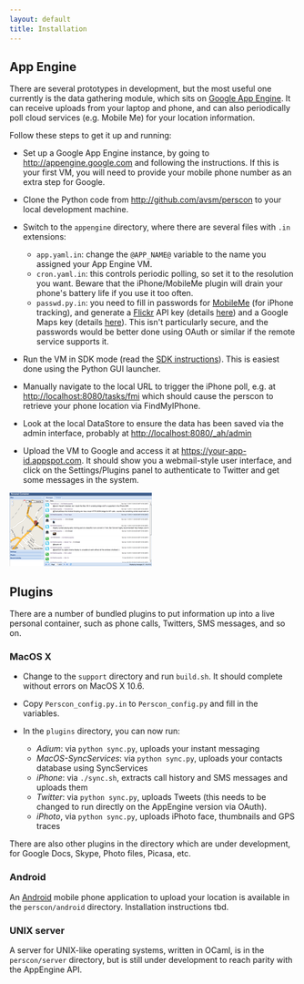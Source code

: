 ```yaml
---
layout: default
title: Installation
---
```


## App Engine

There are several prototypes in development, but the most useful one currently is the data gathering module, which sits on [Google App Engine](http://code.google.com/appengine).  It can receive uploads from your laptop and phone, and can also periodically poll cloud services (e.g. Mobile Me) for your location information.

Follow these steps to get it up and running:

* Set up a Google App Engine instance, by going to <http://appengine.google.com> and following the instructions. If this is your first VM, you will need to provide your mobile phone number as an extra step for Google.
* Clone the Python code from <http://github.com/avsm/perscon> to your local development machine.
* Switch to the `appengine` directory, where there are several files with `.in` extensions:

	* `app.yaml.in`: change the `@APP_NAME@` variable to the name you assigned your App Engine VM.
	* `cron.yaml.in`: this controls periodic polling, so set it to the resolution you want.  Beware that the iPhone/MobileMe plugin will drain your phone's battery life if you use it too often.
	* `passwd.py.in`: you need to fill in passwords for [MobileMe](http://me.com) (for iPhone tracking), and generate a [Flickr](http://flickr.com) API key (details [here](http://www.flickr.com/services/api/misc.api_keys.html)) and a Google Maps key (details [here](http://code.google.com/apis/maps/signup.html)).   This isn't particularly secure, and the passwords would be better done using OAuth or similar if the remote service supports it.

* Run the VM in SDK mode (read the [SDK instructions](http://code.google.com/appengine/downloads.html)).  This is easiest done using the Python GUI launcher.

* Manually navigate to the local URL to trigger the iPhone poll, e.g. at <http://localhost:8080/tasks/fmi> which should cause the perscon to retrieve your phone location via FindMyIPhone.

* Look at the local DataStore to ensure the data has been saved via the admin interface, probably at <http://localhost:8080/_ah/admin>

* Upload the VM to Google and access it at <https://your-app-id.appspot.com>.  It should show you a webmail-style user interface, and click on the Settings/Plugins panel to authenticate to Twitter and get some messages in the system.

<span><a href="images/perscon-extjs.png"><img src="images/perscon-extjs-thumb.png" /></a></span>

## Plugins

There are a number of bundled plugins to put information up into a live personal container, such as phone calls, Twitters, SMS messages, and so on.

### MacOS X

* Change to the `support` directory and run `build.sh`. It should complete without errors on MacOS X 10.6.
* Copy `Perscon_config.py.in` to `Perscon_config.py` and fill in the variables.
* In the `plugins` directory, you can now run:

	* *Adium*: via `python sync.py`, uploads your instant messaging
	* *MacOS-SyncServices*: via `python sync.py`, uploads your contacts database using SyncServices
	* *iPhone*: via `./sync.sh`, extracts call history and SMS messages and uploads them
	* *Twitter*: via `python sync.py`, uploads Tweets (this needs to be changed to run directly on the AppEngine version via OAuth).
	* *iPhoto*, via `python sync.py`, uploads iPhoto face, thumbnails and GPS traces

There are also other plugins in the directory which are under development, for Google Docs, Skype, Photo files, Picasa, etc.

### Android

An [Android](http://www.android.com/) mobile phone application to upload your location is available in the `perscon/android` directory.
Installation instructions tbd.

### UNIX server

A server for UNIX-like operating systems, written in OCaml, is in the `perscon/server` directory, but is still under development to reach parity with the AppEngine API.

